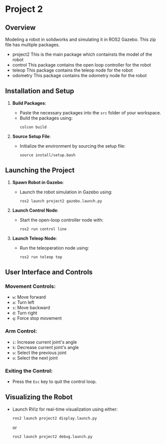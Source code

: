 # Project 2

## Overview
Modeling a robot in solidworks and simulating it in ROS2 Gazebo.
This zip file has multiple packages. 
- project2 
    This is the main package which containsts the model of the robot
- control
    This package contains the open loop controller for the robot
- teleop
    This package contains the teleop node for the robot
- odometry
    This package contains the odometry node for the robot

## Installation and Setup
1. **Build Packages**:
   - Paste the necessary packages into the `src` folder of your workspace.
   - Build the packages using:
     ```
     colcon build
     ```

2. **Source Setup File**:
   - Initialize the environment by sourcing the setup file:
     ```
     source install/setup.bash
     ```

## Launching the Project
1. **Spawn Robot in Gazebo**:
   - Launch the robot simulation in Gazebo using:
     ```
     ros2 launch project2 gazebo.launch.py
     ```

2. **Launch Control Node**:
   - Start the open-loop controller node with:
     ```
     ros2 run control line
     ```

3. **Launch Teleop Node**:
   - Run the teleoperation node using:
     ```
     ros2 run teleop top
     ```

## User Interface and Controls
### Movement Controls:
- `w`: Move forward
- `a`: Turn left
- `s`: Move backward
- `d`: Turn right
- `q`: Force stop movement

### Arm Control:
- `i`: Increase current joint's angle
- `k`: Decrease current joint's angle
- `u`: Select the previous joint
- `o`: Select the next joint

### Exiting the Control:
- Press the `Esc` key to quit the control loop.

## Visualizing the Robot
- Launch RViz for real-time visualization using either:
  ```
  ros2 launch project2 display.launch.py
  ```
  or
  ```
  ros2 launch project2 debug.launch.py
  ```



